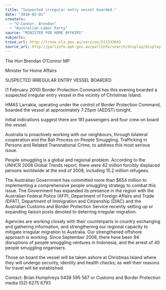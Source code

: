 ```yaml
---
title: "Suspected irregular entry vessel boarded."
date: "2010-02-01"
creators:
  - "O'Connor, Brendan"
  - "Australian Labor Party"
source: "MINISTER FOR HOME AFFAIRS"
subjects:
trove_url: http://trove.nla.gov.au/version/211333643
source_url: http://parlinfo.aph.gov.au/parlInfo/search/display/display.w3p;query=Id%3A%22media/pressrel/MKWV6%22
---
```


 

  The Hon Brendan O’Connor  MP  

 Minister for Home Affairs 

 

 SUSPECTED IRREGULAR ENTRY VESSEL BOARDED   

 (1 February 2010) Border Protection Command has this evening boarded a suspected  irregular entry vessel in the vicinity of Christmas Island.   

 HMAS Larrakia, operating under the control of Border Protection Command, boarded the  vessel at approximately 7:25pm (AEDST) tonight.    

 Initial indications suggest there are 181 passengers and four crew on board the vessel.    

 Australia is proactively working with our neighbours, through bilateral cooperation and the  Bali Process on People Smuggling, Trafficking in Persons and Related Transnational Crime,  to address this most serious issue.    

 People smuggling is a global and regional problem. According to the UNHCR 2008 Global  Trends report, there were 42 million forcibly displaced persons worldwide at the end of 2008,  including 15.2 million refugees.   

 The Australian Government has committed more than $654 million to implementing a  comprehensive people smuggling strategy to combat this issue. The Government has  expanded its presence in the region with the Australian Federal Police (AFP), Department of  Foreign Affairs and Trade (DFAT), Department of Immigration and Citizenship (DIAC) and  the Australian Customs and Border Protection Service recently setting up or expanding  liaison posts devoted to deterring irregular migration.   

 Agencies are working closely with their counterparts in country exchanging and gathering  information, and strengthening our regional capacity to mitigate irregular migration to  Australia. Our strengthened offshore approach is working. Since September 2008, there have  been 94 disruptions of people smuggling ventures in Indonesia, and the arrest of 40 people  smuggling organisers.     

 Those on board the vessel will be taken ashore at Christmas Island where they will undergo  security, identity and health checks; as well their reasons for travel will be established.   

 

 Contact: Brian Humphreys 0438 595 567 or Customs and Border Protection media (02) 6275  6793 

